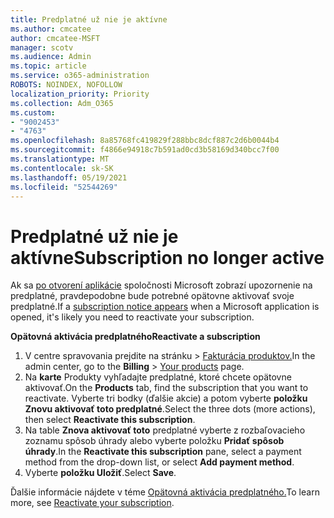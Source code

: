 ```yaml
---
title: Predplatné už nie je aktívne
ms.author: cmcatee
author: cmcatee-MSFT
manager: scotv
ms.audience: Admin
ms.topic: article
ms.service: o365-administration
ROBOTS: NOINDEX, NOFOLLOW
localization_priority: Priority
ms.collection: Adm_O365
ms.custom:
- "9002453"
- "4763"
ms.openlocfilehash: 8a85768fc419829f288bbc8dcf887c2d6b0044b4
ms.sourcegitcommit: f4866e94918c7b591ad0cd3b58169d340bcc7f00
ms.translationtype: MT
ms.contentlocale: sk-SK
ms.lasthandoff: 05/19/2021
ms.locfileid: "52544269"
---
```

# <a name="subscription-no-longer-active"></a><span data-ttu-id="1029a-102">Predplatné už nie je aktívne</span><span class="sxs-lookup"><span data-stu-id="1029a-102">Subscription no longer active</span></span>

<span data-ttu-id="1029a-103">Ak sa [po otvorení aplikácie](https://support.microsoft.com/office/a-subscription-notice-appears-when-i-open-a-microsoft-365-application-4cabe32c-f594-4c0e-9191-3d3ade10cceb) spoločnosti Microsoft zobrazí upozornenie na predplatné, pravdepodobne bude potrebné opätovne aktivovať svoje predplatné.</span><span class="sxs-lookup"><span data-stu-id="1029a-103">If a [subscription notice appears](https://support.microsoft.com/office/a-subscription-notice-appears-when-i-open-a-microsoft-365-application-4cabe32c-f594-4c0e-9191-3d3ade10cceb) when a Microsoft application is opened, it's likely you need to reactivate your subscription.</span></span>

<span data-ttu-id="1029a-104">**Opätovná aktivácia predplatného**</span><span class="sxs-lookup"><span data-stu-id="1029a-104">**Reactivate a subscription**</span></span>

1. <span data-ttu-id="1029a-105">V centre spravovania prejdite na stránku  >  [Fakturácia produktov.](https://go.microsoft.com/fwlink/p/?linkid=842054)</span><span class="sxs-lookup"><span data-stu-id="1029a-105">In the admin center, go to the **Billing** > [Your products](https://go.microsoft.com/fwlink/p/?linkid=842054) page.</span></span>
2. <span data-ttu-id="1029a-106">Na **karte** Produkty vyhľadajte predplatné, ktoré chcete opätovne aktivovať.</span><span class="sxs-lookup"><span data-stu-id="1029a-106">On the **Products** tab, find the subscription that you want to reactivate.</span></span> <span data-ttu-id="1029a-107">Vyberte tri bodky (ďalšie akcie) a potom vyberte **položku Znovu aktivovať toto predplatné**.</span><span class="sxs-lookup"><span data-stu-id="1029a-107">Select the three dots (more actions), then select **Reactivate this subscription**.</span></span>
3. <span data-ttu-id="1029a-108">Na table **Znova aktivovať toto** predplatné vyberte z rozbaľovacieho zoznamu spôsob úhrady alebo vyberte položku **Pridať spôsob úhrady**.</span><span class="sxs-lookup"><span data-stu-id="1029a-108">In the **Reactivate this subscription** pane, select a payment method from the drop-down list, or select **Add payment method**.</span></span>
4. <span data-ttu-id="1029a-109">Vyberte **položku Uložiť**.</span><span class="sxs-lookup"><span data-stu-id="1029a-109">Select **Save**.</span></span>

<span data-ttu-id="1029a-110">Ďalšie informácie nájdete v téme [Opätovná aktivácia predplatného.](/microsoft-365/commerce/subscriptions/reactivate-your-subscription)</span><span class="sxs-lookup"><span data-stu-id="1029a-110">To learn more, see [Reactivate your subscription](/microsoft-365/commerce/subscriptions/reactivate-your-subscription).</span></span>